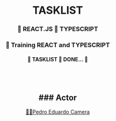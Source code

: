 <h1 align="center">TASKLIST</h1>

<h3 align="center">
    🔗 REACT.JS 🔗 TYPESCRIPT
</h3>

<h3 align="center">
    🔗 Training REACT and TYPESCRIPT
</h3>

<h4 align="center"> 
	🚧 TASKLIST 🚀 DONE...  🚧
</h4>



<br><br>

<h2 align="center"> ### Actor</h2>

<p align="center">
 <a href="https://www.linkedin.com/in/pedro-eduardo-camera/" title="Pedro Eduardo Camera">🚀🚀Pedro Eduardo Camera </a><br />
 <br />


</p>


